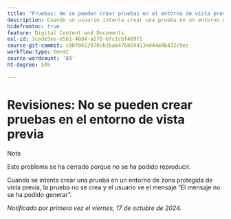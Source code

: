 ```yaml
---
title: "Pruebas: No se pueden crear pruebas en el entorno de vista previa"
description: Cuando un usuario intenta crear una prueba en un entorno de vista previa de espacio aislado, la prueba no se crea y el usuario ve un mensaje de error al generar.
hidefromtoc: true
feature: Digital Content and Documents
exl-id: 3cade5ee-e561-48d4-a570-6fc1cbf409f1
source-git-commit: c0bf0412970cb1bab476b59413ed44e0b432c9ec
workflow-type: tm+mt
source-wordcount: '83'
ht-degree: 59%

---
```


# Revisiones: No se pueden crear pruebas en el entorno de vista previa

>[!NOTE]
>
>Este problema se ha cerrado porque no se ha podido reproducir.

Cuando se intenta crear una prueba en un entorno de zona protegida de vista previa, la prueba no se crea y el usuario ve el mensaje “El mensaje no se ha podido generar”.

_Notificado por primera vez el viernes, 17 de octubre de 2024._
